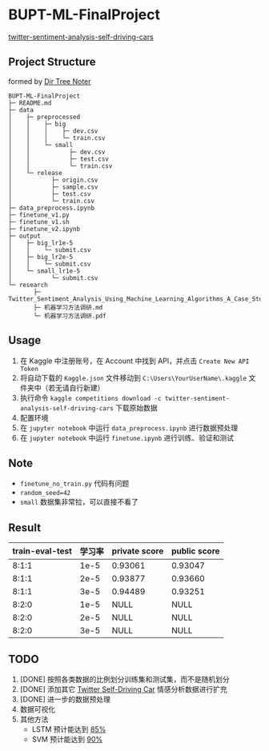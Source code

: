# BUPT-ML-FinalProject
[twitter-sentiment-analysis-self-driving-cars](https://www.kaggle.com/competitions/twitter-sentiment-analysis-self-driving-cars)

## Project Structure
formed by [Dir Tree Noter](http://dir.yardtea.cc/)
```
BUPT-ML-FinalProject
├─ README.md
├─ data
│    ├─ preprocessed
│    │    ├─ big
│    │    │    ├─ dev.csv
│    │    │    └─ train.csv
│    │    └─ small
│    │           ├─ dev.csv
│    │           ├─ test.csv
│    │           └─ train.csv
│    └─ release
│           ├─ origin.csv
│           ├─ sample.csv
│           ├─ test.csv
│           └─ train.csv
├─ data_preprocess.ipynb
├─ finetune_v1.py
├─ finetune_v1.sh
├─ finetune_v2.ipynb
├─ output
│    ├─ big_lr1e-5
│    │    └─ submit.csv
│    ├─ big_lr2e-5
│    │    └─ submit.csv
│    └─ small_lr1e-5
│           └─ submit.csv
└─ research
       ├─ Twitter_Sentiment_Analysis_Using_Machine_Learning_Algorithms_A_Case_Study.pdf
       ├─ 机器学习方法调研.md
       └─ 机器学习方法调研.pdf
```

## Usage
1. 在 Kaggle 中注册账号，在 Account 中找到 API，并点击 `Create New API Token`
2. 将自动下载的 `Kaggle.json` 文件移动到 `C:\Users\YourUserName\.kaggle` 文件夹中（若无请自行新建）
3. 执行命令 `kaggle competitions download -c twitter-sentiment-analysis-self-driving-cars` 下载原始数据
4. 配置环境
5. 在 `jupyter notebook` 中运行 `data_preprocess.ipynb` 进行数据预处理
6. 在 `jupyter notebook` 中运行 `finetune.ipynb` 进行训练、验证和测试


## Note
- `finetune_no_train.py` 代码有问题
- `random_seed=42`
- `small` 数据集非常拉，可以直接不看了


## Result
|train-eval-test|学习率|private score|public score|
|---------------|------|----------|--------------|
|8:1:1|1e-5|0.93061|0.93047|
|8:1:1|2e-5|0.93877|0.93660|
|8:1:1|3e-5|0.94489|0.93251|
|8:2:0|1e-5|NULL|NULL|
|8:2:0|2e-5|NULL|NULL|
|8:2:0|3e-5|NULL|NULL|


## TODO
1. [DONE] 按照各类数据的比例划分训练集和测试集，而不是随机划分
2. [DONE] 添加其它 [Twitter Self-Driving Car](https://data.world/crowdflower/sentiment-self-driving-cars) 情感分析数据进行扩充
3. [DONE] 进一步的数据预处理
4. 数据可视化
5. 其他方法
    - LSTM 预计能达到 [85%](https://link.springer.com/chapter/10.1007/978-981-15-5113-0_40)
    - SVM 预计能达到 [90%](https://core.ac.uk/download/pdf/144738815.pdf)
